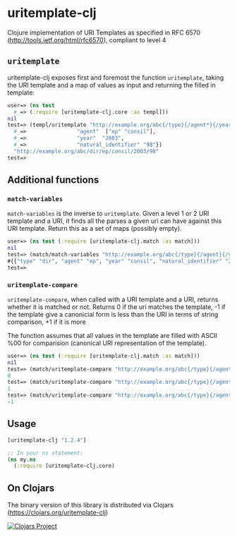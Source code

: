 uritemplate-clj
===============

Clojure implementation of URI Templates as specified in RFC 6570 (http://tools.ietf.org/html/rfc6570), compliant to level 4

## `uritemplate`
uritemplate-clj exposes first and foremost the function `uritemplate`, taking the URI template and a map of values as input and returning the filled in template:

```clojure
user=> (ns test
  #_=> (:require [uritemplate-clj.core :as templ]))
nil
test=> (templ/uritemplate "http://example.org/abc{/type}{/agent*}{/year}{/natural_identifier,version,language}" {"type" "dir", 
  #_=>                "agent"  ["ep" "consil"], 
  #_=>                "year"  "2003",
  #_=>                "natural_identifier" "98"})
  "http://example.org/abc/dir/ep/consil/2003/98"
test=> 
```

## Additional functions
### `match-variables`
`match-variables` is the inverse to `uritemplate`. Given a level 1 or 2 URI template and a URI, it finds all the parses a given uri can have against this URI template. Return this as a set of maps (possibly empty).

```clojure
user=> (ns test (:require [uritemplate-clj.match :as match]))
nil
test=> (match/match-variables "http://example.org/abc{/type}{/agent}{/year}{/natural_identifier,version,language}" "http://example.org/abc/dir/ep/consil/2003/98")
#{{"type" "dir", "agent" "ep", "year" "consil", "natural_identifier" "2003", "version" "98"}}
test=> 
```


### `uritemplate-compare`
`uritemplate-compare`, when called with a URI template and a URI, returns whether it is matched or not. Returns 0 if the uri matches the template, -1 if the template give a
canonicial form is less than the URI in terms of string comparison, +1
if it is more

The function assumes that all values in the template are filled with ASCII %00 for comparision (canonical URI representation of the template).

```clojure
user=> (ns test (:require [uritemplate-clj.match :as match]))
nil
test=> (match/uritemplate-compare "http://example.org/abc{/type}{/agent}{/year}{/natural_identifier,version,language}" "http://example.org/abc/dir/ep/consil/2003/98")
0
test=> (match/uritemplate-compare "http://example.org/abc{/type}{/agent}{/year}{/natural_identifier,version,language}" "http://example.org/abcd/dir/ep/consil/2003/98")
1
test=> (match/uritemplate-compare "http://example.org/abc{/type}{/agent}{/year}{/natural_identifier,version,language}" "http://example.org/abb/dir/ep/consil/2003/98")
-1
```


## Usage

```clojure
[uritemplate-clj "1.2.4"]

;; In your ns statement:
(ns my.ns
  (:require [uritemplate-clj.core)
```
## On Clojars
The binary version of this library is distributed via Clojars (https://clojars.org/uritemplate-clj)

[![Clojars Project](https://img.shields.io/clojars/v/uritemplate-clj.svg)](https://clojars.org/uritemplate-clj)
